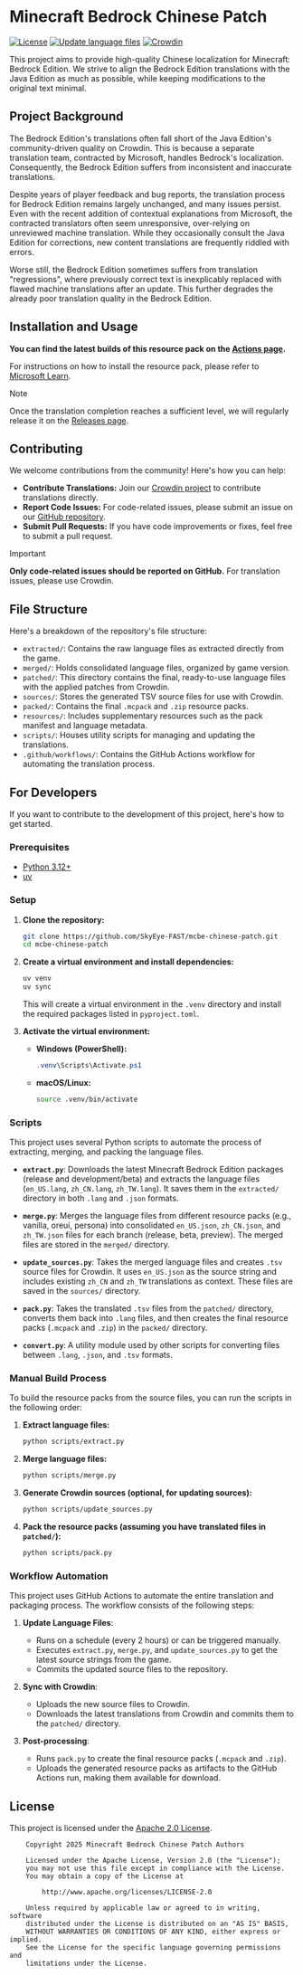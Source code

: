 # Minecraft Bedrock Chinese Patch

[![License](https://img.shields.io/badge/License-Apache%202.0-blue.svg)](LICENSE) [![Update language files](https://github.com/SkyEye-FAST/mcbe-chinese-patch/actions/workflows/update.yml/badge.svg)](https://github.com/SkyEye-FAST/mcbe-chinese-patch/actions/workflows/update.yml) [![Crowdin](https://badges.crowdin.net/mcbe-chinese-patch/localized.svg)](https://crowdin.com/project/mcbe-chinese-patch)

This project aims to provide high-quality Chinese localization for Minecraft: Bedrock Edition. We strive to align the Bedrock Edition translations with the Java Edition as much as possible, while keeping modifications to the original text minimal.

## Project Background

The Bedrock Edition's translations often fall short of the Java Edition's community-driven quality on Crowdin. This is because a separate translation team, contracted by Microsoft, handles Bedrock's localization. Consequently, the Bedrock Edition suffers from inconsistent and inaccurate translations.

Despite years of player feedback and bug reports, the translation process for Bedrock Edition remains largely unchanged, and many issues persist. Even with the recent addition of contextual explanations from Microsoft, the contracted translators often seem unresponsive, over-relying on unreviewed machine translation. While they occasionally consult the Java Edition for corrections, new content translations are frequently riddled with errors.

Worse still, the Bedrock Edition sometimes suffers from translation "regressions", where previously correct text is inexplicably replaced with flawed machine translations after an update. This further degrades the already poor translation quality in the Bedrock Edition.

## Installation and Usage

**You can find the latest builds of this resource pack on the [Actions page](https://github.com/SkyEye-FAST/mcbe-chinese-patch/actions).**

For instructions on how to install the resource pack, please refer to [Microsoft Learn](https://learn.microsoft.com/en-us/minecraft/creator/documents/gettingstarted).

> [!NOTE]
> Once the translation completion reaches a sufficient level, we will regularly release it on the [Releases page](https://github.com/SkyEye-FAST/mcbe-chinese-patch/releases).

## Contributing

We welcome contributions from the community! Here's how you can help:

- **Contribute Translations:** Join our [Crowdin project](https://crowdin.com/project/mcbe-chinese-patch) to contribute translations directly.
- **Report Code Issues:** For code-related issues, please submit an issue on our [GitHub repository](https://github.com/SkyEye-FAST/mcbe-chinese-patch/issues).
- **Submit Pull Requests:** If you have code improvements or fixes, feel free to submit a pull request.

> [!IMPORTANT]
> **Only code-related issues should be reported on GitHub.** For translation issues, please use Crowdin.

## File Structure

Here's a breakdown of the repository's file structure:

- `extracted/`: Contains the raw language files as extracted directly from the game.
- `merged/`: Holds consolidated language files, organized by game version.
- `patched/`: This directory contains the final, ready-to-use language files with the applied patches from Crowdin.
- `sources/`: Stores the generated TSV source files for use with Crowdin.
- `packed/`: Contains the final `.mcpack` and `.zip` resource packs.
- `resources/`: Includes supplementary resources such as the pack manifest and language metadata.
- `scripts/`: Houses utility scripts for managing and updating the translations.
- `.github/workflows/`: Contains the GitHub Actions workflow for automating the translation process.

## For Developers

If you want to contribute to the development of this project, here's how to get started.

### Prerequisites

- [Python 3.12+](https://www.python.org/)
- [uv](https://github.com/astral-sh/uv)

### Setup

1. **Clone the repository:**

    ```bash
    git clone https://github.com/SkyEye-FAST/mcbe-chinese-patch.git
    cd mcbe-chinese-patch
    ```

2. **Create a virtual environment and install dependencies:**

    ```bash
    uv venv
    uv sync
    ```

    This will create a virtual environment in the `.venv` directory and install the required packages listed in `pyproject.toml`.

3. **Activate the virtual environment:**

    - **Windows (PowerShell):**

        ```powershell
        .venv\Scripts\Activate.ps1
        ```

    - **macOS/Linux:**

        ```bash
        source .venv/bin/activate
        ```

### Scripts

This project uses several Python scripts to automate the process of extracting, merging, and packing the language files.

- **`extract.py`**: Downloads the latest Minecraft Bedrock Edition packages (release and development/beta) and extracts the language files (`en_US.lang`, `zh_CN.lang`, `zh_TW.lang`). It saves them in the `extracted/` directory in both `.lang` and `.json` formats.

- **`merge.py`**: Merges the language files from different resource packs (e.g., vanilla, oreui, persona) into consolidated `en_US.json`, `zh_CN.json`, and `zh_TW.json` files for each branch (release, beta, preview). The merged files are stored in the `merged/` directory.

- **`update_sources.py`**: Takes the merged language files and creates `.tsv` source files for Crowdin. It uses `en_US.json` as the source string and includes existing `zh_CN` and `zh_TW` translations as context. These files are saved in the `sources/` directory.

- **`pack.py`**: Takes the translated `.tsv` files from the `patched/` directory, converts them back into `.lang` files, and then creates the final resource packs (`.mcpack` and `.zip`) in the `packed/` directory.

- **`convert.py`**: A utility module used by other scripts for converting files between `.lang`, `.json`, and `.tsv` formats.

### Manual Build Process

To build the resource packs from the source files, you can run the scripts in the following order:

1. **Extract language files:**

   ```bash
   python scripts/extract.py
   ```

2. **Merge language files:**

   ```bash
   python scripts/merge.py
   ```

3. **Generate Crowdin sources (optional, for updating sources):**

   ```bash
   python scripts/update_sources.py
   ```

4. **Pack the resource packs (assuming you have translated files in `patched/`):**

   ```bash
   python scripts/pack.py
   ```

### Workflow Automation

This project uses GitHub Actions to automate the entire translation and packaging process. The workflow consists of the following steps:

1. **Update Language Files**:
   - Runs on a schedule (every 2 hours) or can be triggered manually.
   - Executes `extract.py`, `merge.py`, and `update_sources.py` to get the latest source strings from the game.
   - Commits the updated source files to the repository.

2. **Sync with Crowdin**:
   - Uploads the new source files to Crowdin.
   - Downloads the latest translations from Crowdin and commits them to the `patched/` directory.

3. **Post-processing**:
   - Runs `pack.py` to create the final resource packs (`.mcpack` and `.zip`).
   - Uploads the generated resource packs as artifacts to the GitHub Actions run, making them available for download.

## License

This project is licensed under the [Apache 2.0 License](LICENSE).

``` text
    Copyright 2025 Minecraft Bedrock Chinese Patch Authors

    Licensed under the Apache License, Version 2.0 (the "License");
    you may not use this file except in compliance with the License.
    You may obtain a copy of the License at

        http://www.apache.org/licenses/LICENSE-2.0

    Unless required by applicable law or agreed to in writing, software
    distributed under the License is distributed on an "AS IS" BASIS,
    WITHOUT WARRANTIES OR CONDITIONS OF ANY KIND, either express or implied.
    See the License for the specific language governing permissions and
    limitations under the License.
```
